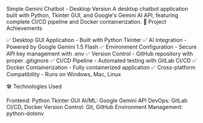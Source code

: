 Simple Gemini Chatbot - Desktop Version
A desktop chatbot application built with Python, Tkinter GUI, and Google's Gemini AI API, featuring complete CI/CD pipeline and Docker containerization.
🎯 Project Achievements

✅ Desktop GUI Application - Built with Python Tkinter
✅ AI Integration - Powered by Google Gemini 1.5 Flash
✅ Environment Configuration - Secure API key management with .env
✅ Version Control - GitHub repository with proper .gitignore
✅ CI/CD Pipeline - Automated testing with GitLab CI/CD
✅ Docker Containerization - Fully containerized application
✅ Cross-platform Compatibility - Runs on Windows, Mac, Linux

🛠️ Technologies Used

Frontend: Python Tkinter GUI
AI/ML: Google Gemini API
DevOps: GitLab CI/CD, Docker
Version Control: Git, GitHub
Environment Management: python-dotenv
